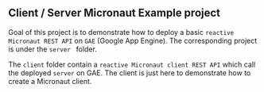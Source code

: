 ## Client / Server Micronaut Example project

Goal of this project is to demonstrate how to deploy a basic `reactive Micronaut REST API` on `GAE` (Google App Engine). The corresponding project is under the `server ` folder.

The `client` folder contain a `reactive Micronaut client REST API` which call the deployed `server` on GAE. The client is just here to demonstrate how to create a Micronaut client.
